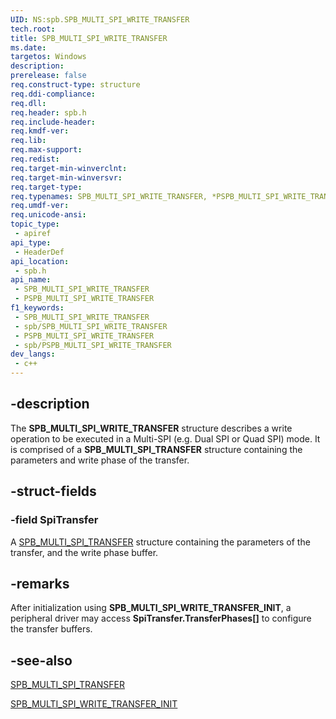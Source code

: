 ```yaml
---
UID: NS:spb.SPB_MULTI_SPI_WRITE_TRANSFER
tech.root: 
title: SPB_MULTI_SPI_WRITE_TRANSFER
ms.date: 
targetos: Windows
description: 
prerelease: false
req.construct-type: structure
req.ddi-compliance: 
req.dll: 
req.header: spb.h
req.include-header: 
req.kmdf-ver: 
req.lib: 
req.max-support: 
req.redist: 
req.target-min-winverclnt: 
req.target-min-winversvr: 
req.target-type: 
req.typenames: SPB_MULTI_SPI_WRITE_TRANSFER, *PSPB_MULTI_SPI_WRITE_TRANSFER
req.umdf-ver: 
req.unicode-ansi: 
topic_type:
 - apiref
api_type:
 - HeaderDef
api_location:
 - spb.h
api_name:
 - SPB_MULTI_SPI_WRITE_TRANSFER
 - PSPB_MULTI_SPI_WRITE_TRANSFER
f1_keywords:
 - SPB_MULTI_SPI_WRITE_TRANSFER
 - spb/SPB_MULTI_SPI_WRITE_TRANSFER
 - PSPB_MULTI_SPI_WRITE_TRANSFER
 - spb/PSPB_MULTI_SPI_WRITE_TRANSFER
dev_langs:
 - c++
---
```


## -description

The **SPB_MULTI_SPI_WRITE_TRANSFER** structure describes a write operation to be executed in a Multi-SPI (e.g. Dual SPI or Quad SPI) mode. It is comprised of a **SPB_MULTI_SPI_TRANSFER** structure containing the parameters and write phase of the transfer.

## -struct-fields

### -field SpiTransfer

A <a href="/windows-hardware/drivers/ddi/spb/ns-spb-spb_multi_spi_transfer">SPB_MULTI_SPI_TRANSFER</a> structure containing the parameters of the transfer, and the write phase buffer.

## -remarks

After initialization using **SPB_MULTI_SPI_WRITE_TRANSFER_INIT**, a peripheral driver may access **SpiTransfer.TransferPhases[]** to configure the transfer buffers.

## -see-also

<a href="/windows-hardware/drivers/ddi/spb/ns-spb-spb_multi_spi_transfer">SPB_MULTI_SPI_TRANSFER</a>

<a href="/windows-hardware/drivers/ddi/spb/nf-spb-spb_multi_spi_write_transfer_init">SPB_MULTI_SPI_WRITE_TRANSFER_INIT</a>